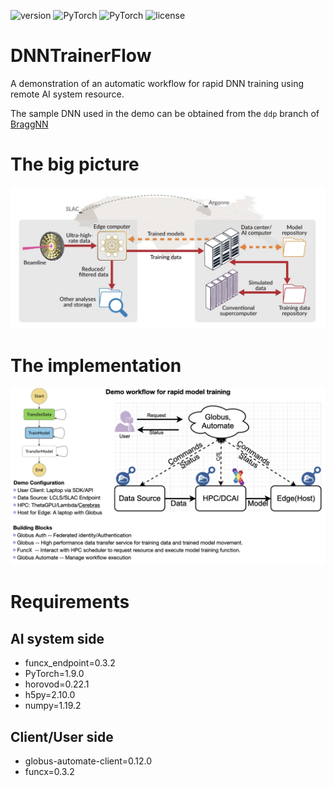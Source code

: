 ![version](https://img.shields.io/badge/Version-v0.1.0-blue.svg?style=plastic)
![PyTorch](https://img.shields.io/badge/PyTorch-v1.9.0-green.svg?style=plastic)
![PyTorch](https://img.shields.io/badge/horovod-v0.22.1-green.svg?style=plastic)
![license](https://img.shields.io/badge/license-CC_BY--NC-red.svg?style=plastic)

# DNNTrainerFlow
A demonstration of an automatic workflow for rapid DNN training using remote AI system resource.

The sample DNN used in the demo can be obtained from the `ddp` branch of [BraggNN](https://github.com/lzhengchun/BraggNN)

# The big picture
![The Big Picture](figure/big-picture.png)

# The implementation 
![title](figure/workflow-demo.jpeg)

# Requirements
## AI system side
- funcx_endpoint=0.3.2
- PyTorch=1.9.0
- horovod=0.22.1
- h5py=2.10.0
- numpy=1.19.2

## Client/User side
- globus-automate-client=0.12.0
- funcx=0.3.2
